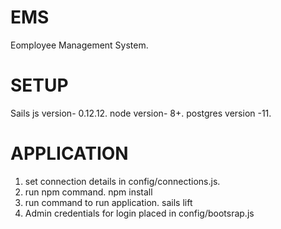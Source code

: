 # EMS
Eomployee Management System.

# SETUP
Sails js version- 0.12.12.
node version- 8+.
postgres version -11.

# APPLICATION

1. set connection details in config/connections.js.
2. run npm command. 
   npm install
3. run command to run application.
   sails lift
4. Admin credentials for login placed in config/bootsrap.js 
   
